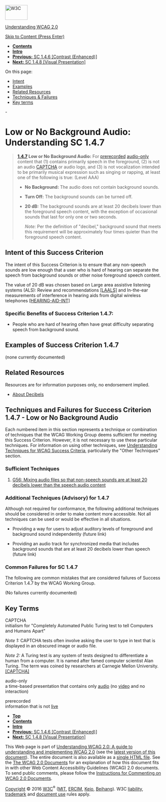 [<img src="https://www.w3.org/StyleSheets/TR/2016/logos/W3C" alt="W3C" width="72" height="48" />](http://www.w3.org/)

[Understanding WCAG 2.0](Overview.html)

[Skip to Content (Press Enter)](#maincontent)

<span id="top"></span>

-   **[Contents](Overview.html#contents "Table of Contents")**
-   **[Intro](intro.html "Introduction to Understanding WCAG 2.0")**
-   [**Previous:** SC 1.4.6 \[Contrast (Enhanced)\]](visual-audio-contrast7.html "Understanding SC  1.4.6 [Contrast (Enhanced)]")
-   [**Next:** SC 1.4.8 \[Visual Presentation\]](visual-audio-contrast-visual-presentation.html "Understanding SC  1.4.8 [Visual Presentation]")

On this page:

-   [Intent](#visual-audio-contrast-noaudio-intent-head)
-   [Examples](#visual-audio-contrast-noaudio-examples-head)
-   [Related Resources](#visual-audio-contrast-noaudio-resources-head)
-   [Techniques & Failures](#visual-audio-contrast-noaudio-techniques-head)
-   [Key terms](#key-terms)

<span id="maincontent">-</span>

<span id="visual-audio-contrast-noaudio"></span> **Low or No Background Audio**<span class="screenreader">:</span> Understanding SC 1.4.7
=========================================================================================================================================

> **[1.4.7](http://www.w3.org/TR/2008/REC-WCAG20-20081211/#visual-audio-contrast-noaudio) Low or No Background Audio:** For <a href="#prerecordeddef" class="termref">prerecorded</a> <a href="#audio-onlydef" class="termref">audio-only</a> content that (1) contains primarily speech in the foreground, (2) is not an audio <a href="#CAPTCHAdef" class="termref">CAPTCHA</a> or audio logo, and (3) is not vocalization intended to be primarily musical expression such as singing or rapping, at least one of the following is true: (Level AAA)
>
> -   **No Background:** The audio does not contain background sounds.
>
> -   **Turn Off:** The background sounds can be turned off.
>
> -   **20 dB:** The background sounds are at least 20 decibels lower than the foreground speech content, with the exception of occasional sounds that last for only one or two seconds.
>
>     *Note:* Per the definition of "decibel," background sound that meets this requirement will be approximately four times quieter than the foreground speech content.
>
Intent of this Success Criterion
--------------------------------

The intent of this Success Criterion is to ensure that any non-speech sounds are low enough that a user who is hard of hearing can separate the speech from background sounds or other noise foreground speech content.

The value of 20 dB was chosen based on Large area assistive listening systems (ALS): Review and recommendations [\[LAALS\]](appendixE.html#LAALS) and In-the-ear measurements of interference in hearing aids from digital wireless telephones [\[HEARING-AID-INT\]](appendixE.html#HEARING-AID-INT)

### Specific Benefits of Success Criterion 1.4.7:

-   People who are hard of hearing often have great difficulty separating speech from background sound.

Examples of Success Criterion 1.4.7
-----------------------------------

(none currently documented)

Related Resources
-----------------

Resources are for information purposes only, no endorsement implied.

-   [About Decibels](http://trace.wisc.edu/docs/2004-About-dB/index.htm)

Techniques and Failures for Success Criterion 1.4.7 - Low or No Background Audio
--------------------------------------------------------------------------------

Each numbered item in this section represents a technique or combination of techniques that the WCAG Working Group deems sufficient for meeting this Success Criterion. However, it is not necessary to use these particular techniques. For information on using other techniques, see [Understanding Techniques for WCAG Success Criteria](http://www.w3.org/TR/2016/NOTE-UNDERSTANDING-WCAG20-20161007/understanding-techniques.html), particularly the "Other Techniques" section.

### Sufficient Techniques

1.  <a href="http://www.w3.org/TR/2016/NOTE-WCAG20-TECHS-20161007/G56" class="tech-ref">G56: Mixing audio files so that non-speech sounds are at least 20 decibels lower than the speech audio content</a>

### Additional Techniques (Advisory) for 1.4.7

Although not required for conformance, the following additional techniques should be considered in order to make content more accessible. Not all techniques can be used or would be effective in all situations.

-   Providing a way for users to adjust auditory levels of foreground and background sound independently (future link)

-   Providing an audio track for synchronized media that includes background sounds that are at least 20 decibels lower than speech (future link)

### Common Failures for SC 1.4.7

The following are common mistakes that are considered failures of Success Criterion 1.4.7 by the WCAG Working Group.

(No failures currently documented)

Key Terms
---------

 <span id="CAPTCHAdef"></span> CAPTCHA  
initialism for "Completely Automated Public Turing test to tell Computers and Humans Apart"

*Note 1:* CAPTCHA tests often involve asking the user to type in text that is displayed in an obscured image or audio file.

*Note 2:* A Turing test is any system of tests designed to differentiate a human from a computer. It is named after famed computer scientist Alan Turing. The term was coined by researchers at Carnegie Mellon University. [\[CAPTCHA\]](http://www.w3.org/TR/2008/REC-WCAG20-20081211/#CAPTCHA)

 <span id="audio-onlydef"></span> audio-only  
a time-based presentation that contains only <a href="http://www.w3.org/TR/2008/REC-WCAG20-20081211/#audiodef" class="termref">audio</a> (no <a href="http://www.w3.org/TR/2008/REC-WCAG20-20081211/#videodef" class="termref">video</a> and no interaction)

 <span id="prerecordeddef"></span> prerecorded  
information that is not <a href="http://www.w3.org/TR/2008/REC-WCAG20-20081211/#livedef" class="termref">live</a>

-   **[Top](#top)**
-   **[Contents](Overview.html#contents "Table of Contents")**
-   **[Intro](intro.html "Introduction to Understanding WCAG 2.0")**
-   [**Previous:** SC 1.4.6 \[Contrast (Enhanced)\]](visual-audio-contrast7.html "Understanding SC  1.4.6 [Contrast (Enhanced)]")
-   [**Next:** SC 1.4.8 \[Visual Presentation\]](visual-audio-contrast-visual-presentation.html "Understanding SC  1.4.8 [Visual Presentation]")

This Web page is part of [Understanding WCAG 2.0: A guide to understanding and implementing WCAG 2.0](Overview.html) (see the [latest version of this document](http://www.w3.org/TR/UNDERSTANDING-WCAG20/visual-audio-contrast-noaudio.html)). The entire document is also available as a [single HTML file](complete.html). See the [The WCAG 2.0 Documents](http://www.w3.org/WAI/intro/wcag20) for an explanation of how this document fits in with other Web Content Accessibility Guidelines (WCAG) 2.0 documents. To send public comments, please follow the [Instructions for Commenting on WCAG 2.0 Documents](http://www.w3.org/WAI/WCAG20/comments/).

[Copyright](http://www.w3.org/Consortium/Legal/ipr-notice#Copyright) © 2016 [W3C](http://www.w3.org/)<sup>®</sup> ([MIT](http://www.csail.mit.edu/), [ERCIM](http://www.ercim.eu/), [Keio](http://www.keio.ac.jp/), [Beihang](http://ev.buaa.edu.cn/)). W3C [liability](http://www.w3.org/Consortium/Legal/ipr-notice#Legal_Disclaimer), [trademark](http://www.w3.org/Consortium/Legal/ipr-notice#W3C_Trademarks) and [document use](http://www.w3.org/Consortium/Legal/copyright-documents) rules apply.
